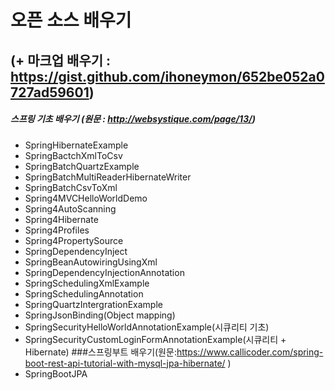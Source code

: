 오픈 소스 배우기 
===============
(+ 마크업 배우기 : https://gist.github.com/ihoneymon/652be052a0727ad59601)
-------------------------------------------------------------------------

##### 스프링 기초 배우기 (원문 : http://websystique.com/page/13/)
* SpringHibernateExample
* SpringBactchXmlToCsv
* SpringBatchQuartzExample
* SpringBatchMultiReaderHibernateWriter
* SpringBatchCsvToXml
* Spring4MVCHelloWorldDemo 
* Spring4AutoScanning
* Spring4Hibernate
* Spring4Profiles
* Spring4PropertySource
* SpringDependencyInject
* SpringBeanAutowiringUsingXml
* SpringDependencyInjectionAnnotation
* SpringSchedulingXmlExample
* SpringSchedulingAnnotation
* SpringQuartzIntergrationExample
* SpringJsonBinding(Object mapping)
* SpringSecurityHelloWorldAnnotationExample(시큐리티 기초)
* SpringSecurityCustomLoginFormAnnotationExample(시큐리티 + Hibernate)
###스프링부트 배우기(원문:https://www.callicoder.com/spring-boot-rest-api-tutorial-with-mysql-jpa-hibernate/ )
* SpringBootJPA
